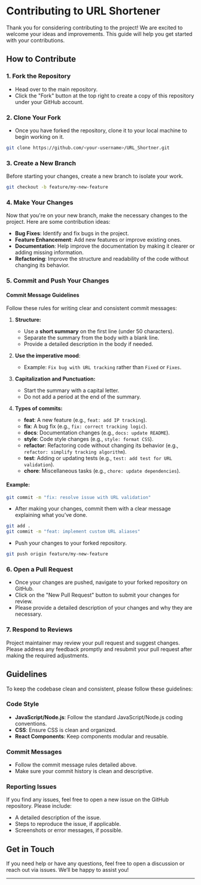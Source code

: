 # Contributing to URL Shortener

Thank you for considering contributing to the project! We are excited to welcome your ideas and improvements. This guide will help you get started with your contributions.

## How to Contribute

### 1. Fork the Repository

- Head over to the main repository.
- Click the "Fork" button at the top right to create a copy of this repository under your GitHub account.

### 2. Clone Your Fork

- Once you have forked the repository, clone it to your local machine to begin working on it.

```bash
git clone https://github.com/<your-username>/URL_Shortner.git
```

### 3. Create a New Branch

Before starting your changes, create a new branch to isolate your work.

```bash
git checkout -b feature/my-new-feature
```

### 4. Make Your Changes

Now that you're on your new branch, make the necessary changes to the project. Here are some contribution ideas:
- **Bug Fixes**: Identify and fix bugs in the project.
- **Feature Enhancement**: Add new features or improve existing ones.
- **Documentation**: Help improve the documentation by making it clearer or adding missing information.
- **Refactoring**: Improve the structure and readability of the code without changing its behavior.

### 5. Commit and Push Your Changes

#### Commit Message Guidelines

Follow these rules for writing clear and consistent commit messages:

1. **Structure:**
   - Use a **short summary** on the first line (under 50 characters).
   - Separate the summary from the body with a blank line.
   - Provide a detailed description in the body if needed.

2. **Use the imperative mood**:
   - Example: `Fix bug with URL tracking` rather than `Fixed` or `Fixes`.
   
3. **Capitalization and Punctuation:**
   - Start the summary with a capital letter.
   - Do not add a period at the end of the summary.

4. **Types of commits:**
   - **feat**: A new feature (e.g., `feat: add IP tracking`).
   - **fix**: A bug fix (e.g., `fix: correct tracking logic`).
   - **docs**: Documentation changes (e.g., `docs: update README`).
   - **style**: Code style changes (e.g., `style: format CSS`).
   - **refactor**: Refactoring code without changing its behavior (e.g., `refactor: simplify tracking algorithm`).
   - **test**: Adding or updating tests (e.g., `test: add test for URL validation`).
   - **chore**: Miscellaneous tasks (e.g., `chore: update dependencies`).

#### Example:

```bash
git commit -m "fix: resolve issue with URL validation"
```

- After making your changes, commit them with a clear message explaining what you’ve done.

```bash
git add .
git commit -m "feat: implement custom URL aliases"
```

- Push your changes to your forked repository.

```bash
git push origin feature/my-new-feature
```

### 6. Open a Pull Request

- Once your changes are pushed, navigate to your forked repository on GitHub.
- Click on the "New Pull Request" button to submit your changes for review.
- Please provide a detailed description of your changes and why they are necessary.

### 7. Respond to Reviews

Project maintainer may review your pull request and suggest changes. Please address any feedback promptly and resubmit your pull request after making the required adjustments.

## Guidelines

To keep the codebase clean and consistent, please follow these guidelines:

### Code Style
- **JavaScript/Node.js**: Follow the standard JavaScript/Node.js coding conventions.
- **CSS**: Ensure CSS is clean and organized.
- **React Components**: Keep components modular and reusable.

### Commit Messages
- Follow the commit message rules detailed above.
- Make sure your commit history is clean and descriptive.

### Reporting Issues
If you find any issues, feel free to open a new issue on the GitHub repository. Please include:
- A detailed description of the issue.
- Steps to reproduce the issue, if applicable.
- Screenshots or error messages, if possible.

## Get in Touch

If you need help or have any questions, feel free to open a discussion or reach out via issues. We’ll be happy to assist you!

---
